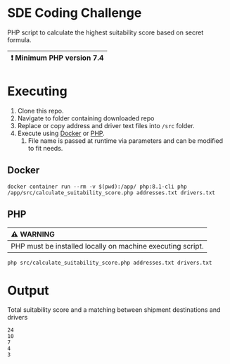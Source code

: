 # SDE Coding Challenge

PHP script to calculate the highest suitability score based on secret formula.

| :exclamation:  Minimum PHP version 7.4 |
|----------------------------------------|

# Executing
1. Clone this repo.
2. Navigate to folder containing downloaded repo
3. Replace or copy address and driver text files into `/src` folder.
4. Execute using [Docker](#docker) or [PHP](#php).
   1. File name is passed at runtime via parameters and can be modified to fit needs.

## Docker
```
docker container run --rm -v $(pwd):/app/ php:8.1-cli php /app/src/calculate_suitability_score.php addresses.txt drivers.txt
```

## PHP
| :warning: WARNING                                          |
|:-----------------------------------------------------------|
| PHP must be installed locally on machine executing script. |

```
php src/calculate_suitability_score.php addresses.txt drivers.txt
```


# Output
Total suitability score and a matching between shipment destinations and drivers
```
24
10
7
4
3
```